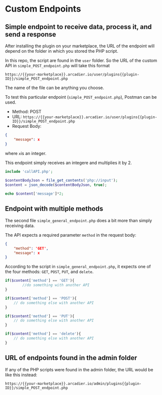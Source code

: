 # Custom Endpoints

## Simple endpoint to receive data, process it, and send a response

After installing the plugin on your marketplace, the URL of the endpoint will depend on the folder in which you stored the PHP script.

In this repo, the script are found in the `user` folder. So the URL of the custom API in `simple_POST_endpoint.php` will take this format

`https://{{your-marketplace}}.arcadier.io/user/plugins{{plugin-ID}}/simple_POST_endpoint.php`

The name of the file can be anything you choose.

To test this particular endpoint (`simple_POST_endpoint.php`), Postman can be used.

* Method: POST
* URL: `https://{{your-marketplace}}.arcadier.io/user/plugins{{plugin-ID}}/simple_POST_endpoint.php`
* Request Body:
```json
{
    "message": x
}
```
where `x`is an integer.

This endpoint simply receives an integere and multiplies it by 2.

```php
include 'callAPI.php';
	
$contentBodyJson = file_get_contents('php://input');
$content = json_decode($contentBodyJson, true);

echo $content['message']*2;
```

## Endpoint with multiple methods
The second file `simple_general_endpoint.php` does a bit more than simply receiving data. 

The API expects a required parameter `method` in the request body:

```json
{
    "method": 'GET',
    "message": x
}
```

According to the script in `simple_general_endpoint.php`, it expects one of the four methods: `GET`, `POST`, `PUT`, and `delete`.

```php
if($content['method'] == 'GET'){
        //do something with another API
}

if($content['method'] == 'POST'){
    // do something else with another API
}

if($content['method'] == 'PUT'){
    // do something else with another API
}

if($content['method'] == 'delete'){
    // do something else with another API
}
```

## URL of endpoints found in the admin folder
If any of the PHP scripts were found in the admin folder, the URL would be like this instead:

`https://{{your-marketplace}}.arcadier.io/admin/plugins{{plugin-ID}}/simple_POST_endpoint.php`
